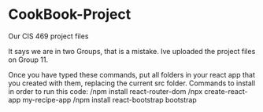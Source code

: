 # CookBook-Project
Our CIS 469 project files

It says we are in two Groups, that is a mistake. Ive uploaded the project files on Group 11.

Once you have typed these commands, put all folders in your react app that you created with them, replacing the current src folder.
Commands to install in order to run this code:
/npm install react-router-dom
/npx create-react-app my-recipe-app 
/npm install react-bootstrap bootstrap
